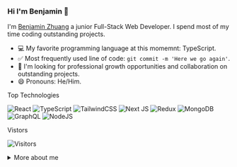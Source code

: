 ### Hi I'm Benjamin 👋

I'm [Benjamin Zhuang](https://benjaminzhuang.com/) a junior Full-Stack Web Developer. I spend most of my time coding outstanding projects.

<!-- 📮 Reach me out! -->

- 💻 My favorite programming language at this momemnt: TypeScript.
- ✅ Most frequently used line of code: `git commit -m 'Here we go again'`.
- 🎈 I'm looking for professional growth opportunities and collaboration on outstanding projects.
- 😄 Pronouns: He/Him.

<!-- separator -->
Top Technologies

![React](https://img.shields.io/badge/react-%2320232a.svg?style=for-the-badge&logo=react&logoColor=%2361DAFB) ![TypeScript](https://img.shields.io/badge/typescript-%23007ACC.svg?style=for-the-badge&logo=typescript&logoColor=white) ![TailwindCSS](https://img.shields.io/badge/tailwindcss-%2338B2AC.svg?style=for-the-badge&logo=tailwind-css&logoColor=white) ![Next JS](https://img.shields.io/badge/Next-black?style=for-the-badge&logo=next.js&logoColor=white) ![Redux](https://img.shields.io/badge/redux-%23593d88.svg?style=for-the-badge&logo=redux&logoColor=white) ![MongoDB](https://img.shields.io/badge/MongoDB-%234ea94b.svg?style=for-the-badge&logo=mongodb&logoColor=white) ![GraphQL](https://img.shields.io/badge/-GraphQL-E10098?style=for-the-badge&logo=graphql&logoColor=white) ![NodeJS](https://img.shields.io/badge/node.js-6DA55F?style=for-the-badge&logo=node.js&logoColor=white)


<!-- separator -->
Vistors

![Visitors](https://api.visitorbadge.io/api/visitors?path=https%3A%2F%2Fgithub.com%2FBenjaminnnnnn%2Fbenjaminnnnnn&countColor=%23263759)

<details>
<summary>More about me</summary>

#### Code Stats
<!--START_SECTION:waka-->

```txt
Python       6 hrs 53 mins   ██████████▒░░░░░░░░░░░░░░   41.10 %
TypeScript   3 hrs 50 mins   █████▓░░░░░░░░░░░░░░░░░░░   22.96 %
JavaScript   2 hrs 18 mins   ███▒░░░░░░░░░░░░░░░░░░░░░   13.74 %
Go           1 hr 47 mins    ██▓░░░░░░░░░░░░░░░░░░░░░░   10.71 %
JSON         1 hr 32 mins    ██▒░░░░░░░░░░░░░░░░░░░░░░   09.17 %
```

<!--END_SECTION:waka-->

#### Github Stats
![benjaminnnnnn's github stats](https://github-readme-stats.vercel.app/api?username=benjaminnnnnn&hide=contribs,prs)
</details>